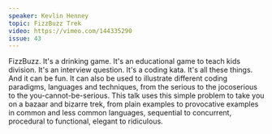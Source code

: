 ```yaml
---
speaker: Kevlin Henney
topic: FizzBuzz Trek
video: https://vimeo.com/144335290
issue: 43
---
```


FizzBuzz. It's a drinking game. It's an educational game to teach kids division. It's an interview question. It's a coding kata. It's all these things. And it can be fun. It can also be used to illustrate different coding paradigms, languages and techniques, from the serious to the jocoserious to the you-cannot-be-serious. This talk uses this simple problem to take you on a bazaar and bizarre trek, from plain examples to provocative examples in common and less common languages, sequential to concurrent, procedural to functional, elegant to ridiculous.

